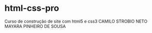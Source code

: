 # html-css-pro
 Curso de construção de site com html5 e css3
CAMILO STROBIO NETO
MAYARA PINHEIRO DE SOUSA
